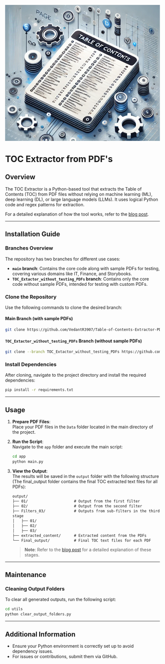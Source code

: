 ![TOC Extractor](app/utils/toc.png)

# TOC Extractor from PDF's

## Overview

The TOC Extractor is a Python-based tool that extracts the Table of Contents (TOC) from PDF files without relying on machine learning (ML), deep learning (DL), or large language models (LLMs). It uses logical Python code and regex patterns for extraction.

For a detailed explanation of how the tool works, refer to the [blog post](https://medium.com/@vedantrajpurohit3907/the-toc-extractor-from-pdfs-b42a3df8236a).

---

## Installation Guide

### Branches Overview

The repository has two branches for different use cases:

- **`main` branch**: Contains the core code along with sample PDFs for testing, covering various domains like IT, Finance, and Storybooks.
- **`TOC_Extactor_without_testing_PDFs` branch**: Contains only the core code without sample PDFs, intended for testing with custom PDFs.

### Clone the Repository

Use the following commands to clone the desired branch:

#### Main Branch (with sample PDFs)
```bash
git clone https://github.com/VedantR3907/Table-of-Contents-Extractor-PDFs.git
```

#### `TOC_Extactor_without_testing_PDFs` Branch (without sample PDFs)
```bash
git clone --branch TOC_Extactor_without_testing_PDFs https://github.com/VedantR3907/Table-of-Contents-Extractor-PDFs.git
```

### Install Dependencies

After cloning, navigate to the project directory and install the required dependencies:
```bash
pip install -r requirements.txt
```

---

## Usage

1. **Prepare PDF Files**:  
   Place your PDF files in the `Data` folder located in the main directory of the project.

2. **Run the Script**:  
   Navigate to the `app` folder and execute the main script:
   ```bash
   cd app
   python main.py
   ```

3. **View the Output**:  
   The results will be saved in the `output` folder with the following structure (The final_output folder contains the final TOC extracted text files for all PDFs):
   ```
   output/
   ├── 01/                     # Output from the first filter
   ├── 02/                     # Output from the second filter
   ├── Filters_03/             # Outputs from sub-filters in the third stage
   │   ├── 01/
   │   ├── 02/
   │   ├── 03/
   ├── extracted_content/      # Extracted content from the PDFs
   └── Final_output/           # Final TOC text files for each PDF
   ```
   > **Note**: Refer to the [blog post](https://medium.com/@vedantrajpurohit3907/the-toc-extractor-from-pdfs-b42a3df8236a) for a detailed explanation of these stages.

---

## Maintenance

### Cleaning Output Folders

To clear all generated outputs, run the following script:
```bash
cd utils
python clear_output_folders.py
```

---

## Additional Information

- Ensure your Python environment is correctly set up to avoid dependency issues.
- For issues or contributions, submit them via GitHub.
